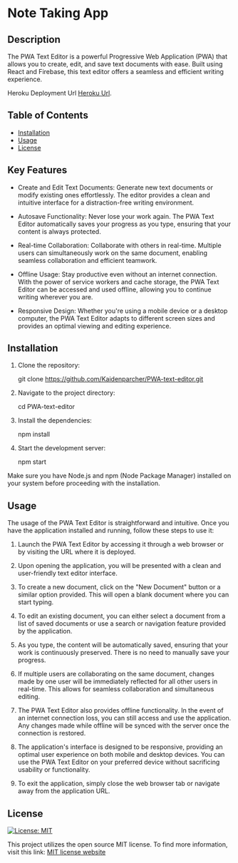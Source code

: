 # Note Taking App

## Description 


The PWA Text Editor is a powerful Progressive Web Application (PWA) that allows you to create, edit, and save text documents with ease. Built using React and Firebase, this text editor offers a seamless and efficient writing experience.

Heroku Deployment Url [Heroku Url](https://powerful-scrubland-77391.herokuapp.com/).

## Table of Contents 



* [Installation](#installation)
* [Usage](#usage)
* [License](#license)

## Key Features
* Create and Edit Text Documents: Generate new text documents or modify existing ones effortlessly. The editor provides a clean and intuitive interface for a distraction-free writing environment.

* Autosave Functionality: Never lose your work again. The PWA Text Editor automatically saves your progress as you type, ensuring that your content is always protected.

* Real-time Collaboration: Collaborate with others in real-time. Multiple users can simultaneously work on the same document, enabling seamless collaboration and efficient teamwork.

* Offline Usage: Stay productive even without an internet connection. With the power of service workers and cache storage, the PWA Text Editor can be accessed and used offline, allowing you to continue writing wherever you are.

* Responsive Design: Whether you're using a mobile device or a desktop computer, the PWA Text Editor adapts to different screen sizes and provides an optimal viewing and editing experience.



## Installation

1. Clone the repository:

    git clone https://github.com/Kaidenparcher/PWA-text-editor.git

2. Navigate to the project directory:

    cd PWA-text-editor

3. Install the dependencies:

    npm install

4. Start the development server:

    npm start

Make sure you have Node.js and npm (Node Package Manager) installed on your system before proceeding with the installation.

## Usage 

The usage of the PWA Text Editor is straightforward and intuitive. Once you have the application installed and running, follow these steps to use it:

1. Launch the PWA Text Editor by accessing it through a web browser or by visiting the URL where it is deployed.

2. Upon opening the application, you will be presented with a clean and user-friendly text editor interface.

3. To create a new document, click on the "New Document" button or a similar option provided. This will open a blank document where you can start typing.

4. To edit an existing document, you can either select a document from a list of saved documents or use a search or navigation feature provided by the application.

5. As you type, the content will be automatically saved, ensuring that your work is continuously preserved. There is no need to manually save your progress.

6. If multiple users are collaborating on the same document, changes made by one user will be immediately reflected for all other users in real-time. This allows for seamless collaboration and simultaneous editing.

7. The PWA Text Editor also provides offline functionality. In the event of an internet connection loss, you can still access and use the application. Any changes made while offline will be synced with the server once the connection is restored.

8. The application's interface is designed to be responsive, providing an optimal user experience on both mobile and desktop devices. You can use the PWA Text Editor on your preferred device without sacrificing usability or functionality.

9. To exit the application, simply close the web browser tab or navigate away from the application URL.



## License

[![License: MIT](https://img.shields.io/badge/License-MIT-yellow.svg)](https://opensource.org/licenses/MIT)



This project utilizes the open source MIT license. To find more information, visit this link: [MIT license website](https://opensource.org/license/mit/)


